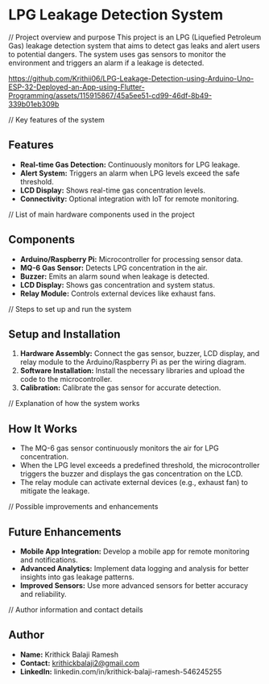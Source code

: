 # LPG Leakage Detection System


// Project overview and purpose
This project is an LPG (Liquefied Petroleum Gas) leakage detection system that aims to detect gas leaks and alert users to potential dangers. The system uses gas sensors to monitor the environment and triggers an alarm if a leakage is detected.

https://github.com/Krithii06/LPG-Leakage-Detection-using-Arduino-Uno-ESP-32-Deployed-an-App-using-Flutter-Programming/assets/115915867/45a5ee51-cd99-46df-8b49-339b01eb309b


// Key features of the system
## Features
- **Real-time Gas Detection:** Continuously monitors for LPG leakage.
- **Alert System:** Triggers an alarm when LPG levels exceed the safe threshold.
- **LCD Display:** Shows real-time gas concentration levels.
- **Connectivity:** Optional integration with IoT for remote monitoring.

// List of main hardware components used in the project
## Components
- **Arduino/Raspberry Pi:** Microcontroller for processing sensor data.
- **MQ-6 Gas Sensor:** Detects LPG concentration in the air.
- **Buzzer:** Emits an alarm sound when leakage is detected.
- **LCD Display:** Shows gas concentration and system status.
- **Relay Module:** Controls external devices like exhaust fans.

// Steps to set up and run the system
## Setup and Installation
1. **Hardware Assembly:** Connect the gas sensor, buzzer, LCD display, and relay module to the Arduino/Raspberry Pi as per the wiring diagram.
2. **Software Installation:** Install the necessary libraries and upload the code to the microcontroller.
3. **Calibration:** Calibrate the gas sensor for accurate detection.

// Explanation of how the system works
## How It Works
- The MQ-6 gas sensor continuously monitors the air for LPG concentration.
- When the LPG level exceeds a predefined threshold, the microcontroller triggers the buzzer and displays the gas concentration on the LCD.
- The relay module can activate external devices (e.g., exhaust fan) to mitigate the leakage.

// Possible improvements and enhancements
## Future Enhancements
- **Mobile App Integration:** Develop a mobile app for remote monitoring and notifications.
- **Advanced Analytics:** Implement data logging and analysis for better insights into gas leakage patterns.
- **Improved Sensors:** Use more advanced sensors for better accuracy and reliability.

// Author information and contact details
## Author
- **Name:** Krithick Balaji Ramesh
- **Contact:** krithickbalaji2@gmail.com
- **LinkedIn:** linkedin.com/in/krithick-balaji-ramesh-546245255


